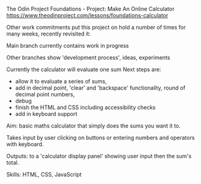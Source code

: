 The Odin Project Foundations - Project: Make An Online Calculator 
https://www.theodinproject.com/lessons/foundations-calculator

Other work commitments put this project on hold a number of times for many weeks, recently revisited it:

Main branch currently contains work in progress

Other branches show 'development process', ideas, experiments 

Currently the calculator will evaluate one sum
Next steps are:
- allow it to evaluate a series of sums, 
- add in decimal point, 'clear' and 'backspace' functionality, round of decimal point numbers, 
- debug 
- finish the HTML and CSS including accessibility checks 
- add in keyboard support

Aim: basic maths calculator that simply does the sums you want it to. 

Takes input by user clicking on buttons or entering numbers and operators with keyboard. 

Outputs: to a 'calculator display panel' showing user input then the sum's total. 

Skills: HTML, CSS, JavaScript 

